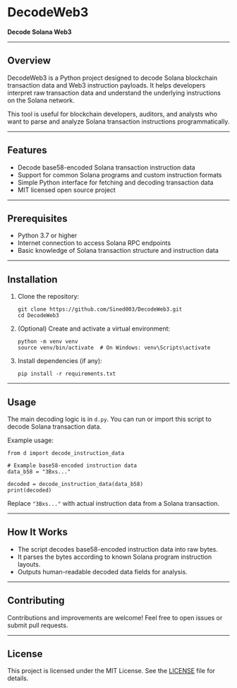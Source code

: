
# DecodeWeb3

**Decode Solana Web3**

---

## Overview

DecodeWeb3 is a Python project designed to decode Solana blockchain transaction data and Web3 instruction payloads. It helps developers interpret raw transaction data and understand the underlying instructions on the Solana network.

This tool is useful for blockchain developers, auditors, and analysts who want to parse and analyze Solana transaction instructions programmatically.

---

## Features

- Decode base58-encoded Solana transaction instruction data
- Support for common Solana programs and custom instruction formats
- Simple Python interface for fetching and decoding transaction data
- MIT licensed open source project

---

## Prerequisites

- Python 3.7 or higher
- Internet connection to access Solana RPC endpoints
- Basic knowledge of Solana transaction structure and instruction data

---

## Installation

1. Clone the repository:

   ```
   git clone https://github.com/Sined003/DecodeWeb3.git
   cd DecodeWeb3
   ```

2. (Optional) Create and activate a virtual environment:

   ```
   python -m venv venv
   source venv/bin/activate  # On Windows: venv\Scripts\activate
   ```

3. Install dependencies (if any):

   ```
   pip install -r requirements.txt
   ```

---

## Usage

The main decoding logic is in `d.py`. You can run or import this script to decode Solana transaction data.

Example usage:

```
from d import decode_instruction_data

# Example base58-encoded instruction data
data_b58 = "3Bxs..."

decoded = decode_instruction_data(data_b58)
print(decoded)
```

Replace `"3Bxs..."` with actual instruction data from a Solana transaction.

---

## How It Works

- The script decodes base58-encoded instruction data into raw bytes.
- It parses the bytes according to known Solana program instruction layouts.
- Outputs human-readable decoded data fields for analysis.

---

## Contributing

Contributions and improvements are welcome! Feel free to open issues or submit pull requests.

---

## License

This project is licensed under the MIT License. See the [LICENSE](LICENSE) file for details.


